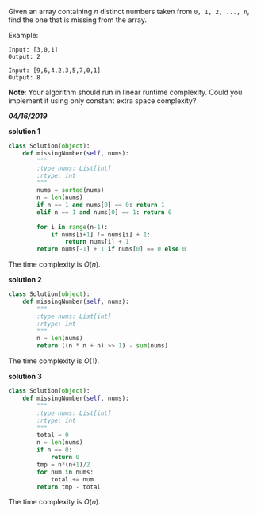 Given an array containing *n* distinct numbers taken from `0, 1, 2, ..., n`, find the one that is missing from the array.

Example:

```
Input: [3,0,1]
Output: 2
```

```
Input: [9,6,4,2,3,5,7,0,1]
Output: 8
```

**Note**:
Your algorithm should run in linear runtime complexity. Could you implement it using only constant extra space complexity?



***04/16/2019***

**solution 1**

```python
class Solution(object):
    def missingNumber(self, nums):
        """
        :type nums: List[int]
        :rtype: int
        """    
        nums = sorted(nums)
        n = len(nums)
        if n == 1 and nums[0] == 0: return 1
        elif n == 1 and nums[0] == 1: return 0
        
        for i in range(n-1):
            if nums[i+1] != nums[i] + 1:
                return nums[i] + 1
        return nums[-1] + 1 if nums[0] == 0 else 0
```

The time complexity is $O(n)$.



**solution 2**

```python
class Solution(object):
    def missingNumber(self, nums):
        """
        :type nums: List[int]
        :rtype: int
        """
        n = len(nums)
        return ((n * n + n) >> 1) - sum(nums)
```

The time complexity is $O(1)$.



**solution 3**

```python
class Solution(object):
    def missingNumber(self, nums):
        """
        :type nums: List[int]
        :rtype: int
        """
        total = 0        
        n = len(nums)        
        if n == 0:
            return 0        
        tmp = n*(n+1)/2        
        for num in nums:
            total += num    
        return tmp - total
```

The time complexity is $O(n)$.

